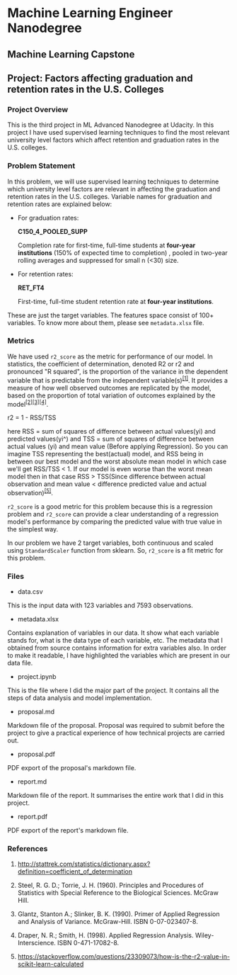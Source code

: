 # Machine Learning Engineer Nanodegree

## Machine Learning Capstone

## Project: Factors affecting graduation and retention rates in the U.S. Colleges

### Project Overview

This is the third project in ML Advanced Nanodegree at Udacity. In this project I have used supervised learning techniques to find the most relevant university level factors which affect retention and graduation rates in the U.S. colleges.

### Problem Statement

In this problem, we will use supervised learning techniques to determine which university level factors are relevant in affecting the graduation and retention rates in the U.S. colleges. Variable names for graduation and retention rates are explained below:

- For graduation rates:

    **C150_4_POOLED_SUPP**

    Completion rate for first-time, full-time students at **four-year institutions** (150% of expected time to completion) , pooled in two-year rolling averages and suppressed for small n (<30) size.

- For retention rates:

    **RET_FT4**

    First-time, full-time student retention rate at **four-year institutions**.

These are just the target variables. The features space consist of 100+ variables. To know more about them, please see `metadata.xlsx` file.

### Metrics

We have used `r2_score` as the metric for performance of our model. In statistics, the coefficient of determination, denoted R2 or r2 and pronounced "R squared", is the proportion of the variance in the dependent variable that is predictable from the independent variable(s)<sup>[[1]](#ref1)</sup>. It provides a measure of how well observed outcomes are replicated by the model, based on the proportion of total variation of outcomes explained by the model<sup>[[2]](#ref2)[[3]](#ref3)[[4]](#ref4)</sup>.

r2 = 1 - RSS/TSS

here RSS = sum of squares of difference between actual values(yi) and predicted values(yi^) and TSS = sum of squares of difference between actual values (yi) and mean value (Before applying Regression). So you can imagine TSS representing the best(actual) model, and RSS being in between our best model and the worst absolute mean model in which case we'll get RSS/TSS < 1. If our model is even worse than the worst mean model then in that case RSS > TSS(Since difference between actual observation and mean value < difference predicted value and actual observation)<sup>[[5]](#ref5)</sup>.

`r2_score` is a good metric for this problem because this is a regression problem and `r2_score` can provide a clear understanding of a regression model's performance by comparing the predicted value with true value in the simplest way.

In our problem we have 2 target variables, both continuous and scaled using `StandardScaler` function from sklearn. So, `r2_score` is a fit metric for this problem.

### Files

- data.csv

This is the input data with 123 variables and 7593 observations.

- metadata.xlsx

Contains explanation of variables in our data. It show what each variable stands for, what is the data type of each variable, etc. The metadata that I obtained from source contains information for extra variables also. In order to make it readable, I have highlighted the variables which are present in our data file.

- project.ipynb

This is the file where I did the major part of the project. It contains all the steps of data analysis and model implementation.

- proposal.md

Markdown file of the proposal. Proposal was required to submit before the project to give a practical experience of how technical projects are carried out.

- proposal.pdf

PDF export of the proposal's markdown file.

- report.md

Markdown file of the report. It summarises the entire work that I did in this project.

- report.pdf

PDF export of the report's markdown file.

### References

<a id="ref1"></a>

1. http://stattrek.com/statistics/dictionary.aspx?definition=coefficient_of_determination

<a id="ref2"></a>

2. Steel, R. G. D.; Torrie, J. H. (1960). Principles and Procedures of Statistics with Special Reference to the Biological Sciences. McGraw Hill.

<a id="ref3"></a>

3. Glantz, Stanton A.; Slinker, B. K. (1990). Primer of Applied Regression and Analysis of Variance. McGraw-Hill. ISBN 0-07-023407-8.

<a id="ref4"></a>

4. Draper, N. R.; Smith, H. (1998). Applied Regression Analysis. Wiley-Interscience. ISBN 0-471-17082-8.

<a id="ref5"></a>

5. https://stackoverflow.com/questions/23309073/how-is-the-r2-value-in-scikit-learn-calculated
